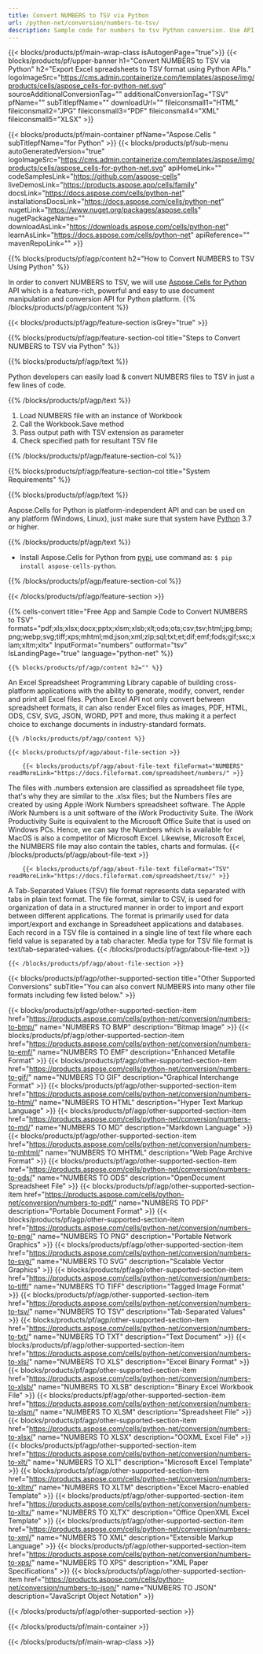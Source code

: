 ```yaml
---
title: Convert NUMBERS to TSV via Python
url: /python-net/conversion/numbers-to-tsv/
description: Sample code for numbers to tsv Python conversion. Use API example code for batch numbers files to tsv conversion within Python application.
---
```


{{< blocks/products/pf/main-wrap-class isAutogenPage="true">}}
{{< blocks/products/pf/upper-banner h1="Convert NUMBERS to TSV via Python" h2="Export Excel spreadsheets to TSV format using Python APIs." logoImageSrc="https://cms.admin.containerize.com/templates/aspose/img/products/cells/aspose_cells-for-python-net.svg" sourceAdditionalConversionTag="" additionalConversionTag="TSV" pfName="" subTitlepfName="" downloadUrl="" fileiconsmall1="HTML" fileiconsmall2="JPG" fileiconsmall3="PDF" fileiconsmall4="XML" fileiconsmall5="XLSX" >}}

{{< blocks/products/pf/main-container pfName="Aspose.Cells " subTitlepfName="for Python" >}}
{{< blocks/products/pf/sub-menu autoGeneratedVersion="true" logoImageSrc="https://cms.admin.containerize.com/templates/aspose/img/products/cells/aspose_cells-for-python-net.svg" apiHomeLink="" codeSamplesLink="https://github.com/aspose-cells" liveDemosLink="https://products.aspose.app/cells/family" docsLink="https://docs.aspose.com/cells/python-net" installationsDocsLink="https://docs.aspose.com/cells/python-net" nugetLink="https://www.nuget.org/packages/aspose.cells" nugetPackageName="" downloadAsLink="https://downloads.aspose.com/cells/python-net" learnAsLink="https://docs.aspose.com/cells/python-net" apiReference="" mavenRepoLink="" >}}

{{% blocks/products/pf/agp/content h2="How to Convert NUMBERS to TSV Using Python" %}}

 In order to convert NUMBERS to TSV, we will use
 [Aspose.Cells for Python](https://pypi.org/project/aspose-cells-python) 
 API which is a feature-rich, powerful and easy to use document manipulation and conversion API for Python platform. 
{{% /blocks/products/pf/agp/content %}}

{{< blocks/products/pf/agp/feature-section isGrey="true" >}}

{{% blocks/products/pf/agp/feature-section-col title="Steps to Convert NUMBERS to TSV via Python" %}}

{{% blocks/products/pf/agp/text %}}

 Python developers can easily load & convert NUMBERS files to TSV in just a few lines of code.

{{% /blocks/products/pf/agp/text %}}

1.  Load NUMBERS file with an instance of Workbook
1.  Call the Workbook.Save method
1.  Pass output path with TSV extension as parameter
1.  Check specified path for resultant TSV file

{{% /blocks/products/pf/agp/feature-section-col %}}

{{% blocks/products/pf/agp/feature-section-col title="System Requirements" %}}

{{% blocks/products/pf/agp/text %}}

 Aspose.Cells for Python is platform-independent API and can be used on any platform (Windows, Linux), just make sure that system have [Python](https://www.python.org/downloads/) 3.7 or higher. 
 
{{% /blocks/products/pf/agp/text %}}


- Install Aspose.Cells for Python from <a href="https://pypi.org/project/aspose-cells-python/">pypi</a>, use command as: <code>$ pip install aspose-cells-python</code>.

{{% /blocks/products/pf/agp/feature-section-col %}}

{{< /blocks/products/pf/agp/feature-section >}}

{{% cells-convert title="Free App and Sample Code to Convert NUMBERS to TSV" formats="pdf;xls;xlsx;docx;pptx;xlsm;xlsb;xlt;ods;ots;csv;tsv;html;jpg;bmp;png;webp;svg;tiff;xps;mhtml;md;json;xml;zip;sql;txt;et;dif;emf;fods;gif;sxc;xlam;xltm;xltx" InputFormat="numbers" outformat="tsv" IsLandingPage="true" language="python-net" %}}
 
<!-- aboutfile Starts -->

    {{% blocks/products/pf/agp/content h2="" %}}

 An Excel Spreadsheet Programming Library capable of building cross-platform applications with the ability to generate, modify, convert, render and print all Excel files. Python Excel API not only convert between spreadsheet formats, it can also render Excel files as images, PDF, HTML, ODS, CSV, SVG, JSON, WORD, PPT and more, thus making it a perfect choice to exchange documents in industry-standard formats.

    {{% /blocks/products/pf/agp/content %}}

    {{< blocks/products/pf/agp/about-file-section >}}

        {{< blocks/products/pf/agp/about-file-text fileFormat="NUMBERS" readMoreLink="https://docs.fileformat.com/spreadsheet/numbers/" >}}
The files with .numbers extension are classified as spreadsheet file type, that's why they are similar to the .xlsx files; but the Numbers files are created by using Apple iWork Numbers spreadsheet software. The Apple iWork Numbers is a unit software of the iWork Productivity Suite. The iWork Productivity Suite is equivalent to the Microsoft Office Suite that is used on Windows PCs. Hence, we can say the Numbers which is available for MacOS is also a competitor of Microsoft Excel. Likewise, Microsoft Excel, the NUMBERS file may also contain the tables, charts and formulas. 
        {{< /blocks/products/pf/agp/about-file-text >}}

        {{< blocks/products/pf/agp/about-file-text fileFormat="TSV" readMoreLink="https://docs.fileformat.com/spreadsheet/tsv/" >}}
A Tab-Separated Values (TSV) file format represents data separated with tabs in plain text format. The file format, similar to CSV, is used for organization of data in a structured manner in order to import and export between different applications. The format is primarily used for data import/export and exchange in Spreadsheet applications and databases. Each record in a TSV file is contained in a single line of text file where each field value is separated by a tab character. Media type for TSV file format is text/tab-separated-values.
        {{< /blocks/products/pf/agp/about-file-text >}}

    {{< /blocks/products/pf/agp/about-file-section >}}

<!-- aboutfile Ends -->

{{< blocks/products/pf/agp/other-supported-section title="Other Supported Conversions" subTitle="You can also convert NUMBERS into many other file formats including few listed below." >}}

{{< blocks/products/pf/agp/other-supported-section-item href="https://products.aspose.com/cells/python-net/conversion/numbers-to-bmp/" name="NUMBERS TO BMP" description="Bitmap Image" >}}
{{< blocks/products/pf/agp/other-supported-section-item href="https://products.aspose.com/cells/python-net/conversion/numbers-to-emf/" name="NUMBERS TO EMF" description="Enhanced Metafile Format" >}}
{{< blocks/products/pf/agp/other-supported-section-item href="https://products.aspose.com/cells/python-net/conversion/numbers-to-gif/" name="NUMBERS TO GIF" description="Graphical Interchange Format" >}}
{{< blocks/products/pf/agp/other-supported-section-item href="https://products.aspose.com/cells/python-net/conversion/numbers-to-html/" name="NUMBERS TO HTML" description="Hyper Text Markup Language" >}}
{{< blocks/products/pf/agp/other-supported-section-item href="https://products.aspose.com/cells/python-net/conversion/numbers-to-md/" name="NUMBERS TO MD" description="Markdown Language" >}}
{{< blocks/products/pf/agp/other-supported-section-item href="https://products.aspose.com/cells/python-net/conversion/numbers-to-mhtml/" name="NUMBERS TO MHTML" description="Web Page Archive Format" >}}
{{< blocks/products/pf/agp/other-supported-section-item href="https://products.aspose.com/cells/python-net/conversion/numbers-to-ods/" name="NUMBERS TO ODS" description="OpenDocument Spreadsheet File" >}}
{{< blocks/products/pf/agp/other-supported-section-item href="https://products.aspose.com/cells/python-net/conversion/numbers-to-pdf/" name="NUMBERS TO PDF" description="Portable Document Format" >}}
{{< blocks/products/pf/agp/other-supported-section-item href="https://products.aspose.com/cells/python-net/conversion/numbers-to-png/" name="NUMBERS TO PNG" description="Portable Network Graphics" >}}
{{< blocks/products/pf/agp/other-supported-section-item href="https://products.aspose.com/cells/python-net/conversion/numbers-to-svg/" name="NUMBERS TO SVG" description="Scalable Vector Graphics" >}}
{{< blocks/products/pf/agp/other-supported-section-item href="https://products.aspose.com/cells/python-net/conversion/numbers-to-tiff/" name="NUMBERS TO TIFF" description="Tagged Image Format" >}}
{{< blocks/products/pf/agp/other-supported-section-item href="https://products.aspose.com/cells/python-net/conversion/numbers-to-tsv/" name="NUMBERS TO TSV" description="Tab-Separated Values" >}}
{{< blocks/products/pf/agp/other-supported-section-item href="https://products.aspose.com/cells/python-net/conversion/numbers-to-txt/" name="NUMBERS TO TXT" description="Text Document" >}}
{{< blocks/products/pf/agp/other-supported-section-item href="https://products.aspose.com/cells/python-net/conversion/numbers-to-xls/" name="NUMBERS TO XLS" description="Excel Binary Format" >}}
{{< blocks/products/pf/agp/other-supported-section-item href="https://products.aspose.com/cells/python-net/conversion/numbers-to-xlsb/" name="NUMBERS TO XLSB" description="Binary Excel Workbook File" >}}
{{< blocks/products/pf/agp/other-supported-section-item href="https://products.aspose.com/cells/python-net/conversion/numbers-to-xlsm/" name="NUMBERS TO XLSM" description="Spreadsheet File" >}}
{{< blocks/products/pf/agp/other-supported-section-item href="https://products.aspose.com/cells/python-net/conversion/numbers-to-xlsx/" name="NUMBERS TO XLSX" description="OOXML Excel File" >}}
{{< blocks/products/pf/agp/other-supported-section-item href="https://products.aspose.com/cells/python-net/conversion/numbers-to-xlt/" name="NUMBERS TO XLT" description="Microsoft Excel Template" >}}
{{< blocks/products/pf/agp/other-supported-section-item href="https://products.aspose.com/cells/python-net/conversion/numbers-to-xltm/" name="NUMBERS TO XLTM" description="Excel Macro-enabled Template" >}}
{{< blocks/products/pf/agp/other-supported-section-item href="https://products.aspose.com/cells/python-net/conversion/numbers-to-xltx/" name="NUMBERS TO XLTX" description="Office OpenXML Excel Template" >}}
{{< blocks/products/pf/agp/other-supported-section-item href="https://products.aspose.com/cells/python-net/conversion/numbers-to-xml/" name="NUMBERS TO XML" description="Extensible Markup Language" >}}
{{< blocks/products/pf/agp/other-supported-section-item href="https://products.aspose.com/cells/python-net/conversion/numbers-to-xps/" name="NUMBERS TO XPS" description="XML Paper Specifications" >}}
{{< blocks/products/pf/agp/other-supported-section-item href="https://products.aspose.com/cells/python-net/conversion/numbers-to-json/" name="NUMBERS TO JSON" description="JavaScript Object Notation" >}}

{{< /blocks/products/pf/agp/other-supported-section >}}

{{< /blocks/products/pf/main-container >}}
    
{{< /blocks/products/pf/main-wrap-class >}}
